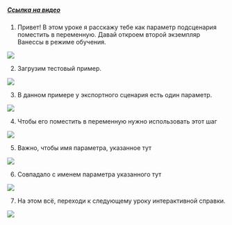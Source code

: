﻿##### [Ссылка на видео](https://youtu.be/jgOdgtU0_zo)

001. Привет! В этом уроке я расскажу тебе как параметр подсценария поместить в переменную. Давай откроем второй экземпляр Ванессы в режиме обучения.

![](https://vanessa-files.do.bit-erp.ru/Doc/1.2.041.1/MD/Глава06/images/000_КакПараметрПодсценарияПоместитьВПеременную.png)

002. Загрузим тестовый пример.

![](https://vanessa-files.do.bit-erp.ru/Doc/1.2.041.1/MD/Глава06/images/004_КакПараметрПодсценарияПоместитьВПеременную.png)

003. В данном примере у экспортного сценария есть один параметр.

![](https://vanessa-files.do.bit-erp.ru/Doc/1.2.041.1/MD/Глава06/images/007_КакПараметрПодсценарияПоместитьВПеременную.png)

004. Чтобы его поместить в переменную нужно использовать этот шаг

![](https://vanessa-files.do.bit-erp.ru/Doc/1.2.041.1/MD/Глава06/images/012_КакПараметрПодсценарияПоместитьВПеременную.png)

005. Важно, чтобы имя параметра, указанное тут

![](https://vanessa-files.do.bit-erp.ru/Doc/1.2.041.1/MD/Глава06/images/017_КакПараметрПодсценарияПоместитьВПеременную.png)

006. Совпадало с именем параметра указанного тут

![](https://vanessa-files.do.bit-erp.ru/Doc/1.2.041.1/MD/Глава06/images/022_КакПараметрПодсценарияПоместитьВПеременную.png)

007. На этом всё, переходи к следующему уроку интерактивной справки.

![](https://vanessa-files.do.bit-erp.ru/Doc/1.2.041.1/MD/Глава06/images/025_КакПараметрПодсценарияПоместитьВПеременную.png)
